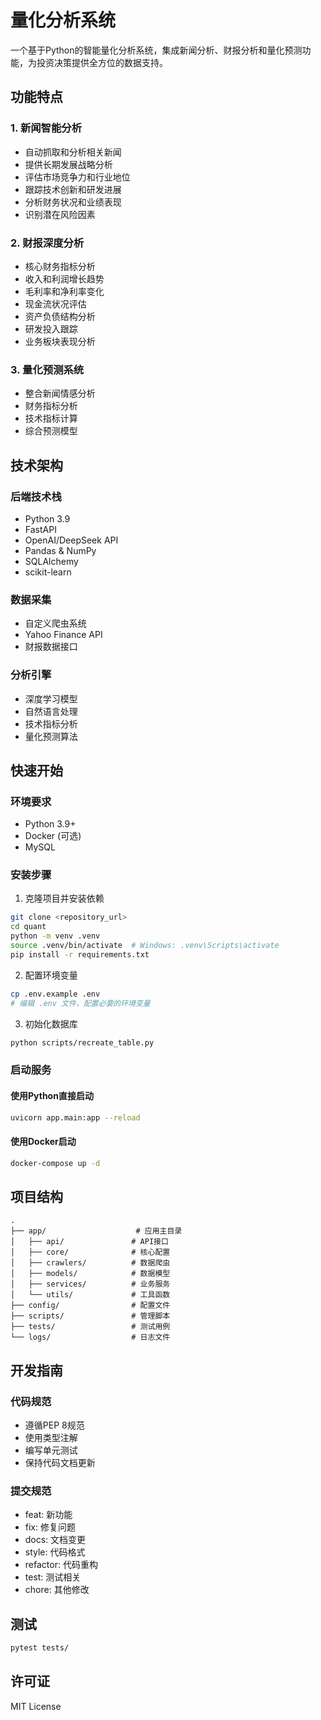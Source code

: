 # 量化分析系统

一个基于Python的智能量化分析系统，集成新闻分析、财报分析和量化预测功能，为投资决策提供全方位的数据支持。

## 功能特点

### 1. 新闻智能分析
- 自动抓取和分析相关新闻
- 提供长期发展战略分析
- 评估市场竞争力和行业地位
- 跟踪技术创新和研发进展
- 分析财务状况和业绩表现
- 识别潜在风险因素

### 2. 财报深度分析
- 核心财务指标分析
- 收入和利润增长趋势
- 毛利率和净利率变化
- 现金流状况评估
- 资产负债结构分析
- 研发投入跟踪
- 业务板块表现分析

### 3. 量化预测系统
- 整合新闻情感分析
- 财务指标分析
- 技术指标计算
- 综合预测模型

## 技术架构

### 后端技术栈
- Python 3.9
- FastAPI
- OpenAI/DeepSeek API
- Pandas & NumPy
- SQLAlchemy
- scikit-learn

### 数据采集
- 自定义爬虫系统
- Yahoo Finance API
- 财报数据接口

### 分析引擎
- 深度学习模型
- 自然语言处理
- 技术指标分析
- 量化预测算法

## 快速开始

### 环境要求
- Python 3.9+
- Docker (可选)
- MySQL

### 安装步骤

1. 克隆项目并安装依赖
```bash
git clone <repository_url>
cd quant
python -m venv .venv
source .venv/bin/activate  # Windows: .venv\Scripts\activate
pip install -r requirements.txt
```

2. 配置环境变量
```bash
cp .env.example .env
# 编辑 .env 文件，配置必要的环境变量
```

3. 初始化数据库
```bash
python scripts/recreate_table.py
```

### 启动服务

#### 使用Python直接启动
```bash
uvicorn app.main:app --reload
```

#### 使用Docker启动
```bash
docker-compose up -d
```

## 项目结构
```
.
├── app/                    # 应用主目录
│   ├── api/               # API接口
│   ├── core/              # 核心配置
│   ├── crawlers/          # 数据爬虫
│   ├── models/            # 数据模型
│   ├── services/          # 业务服务
│   └── utils/             # 工具函数
├── config/                # 配置文件
├── scripts/               # 管理脚本
├── tests/                 # 测试用例
└── logs/                  # 日志文件
```

## 开发指南

### 代码规范
- 遵循PEP 8规范
- 使用类型注解
- 编写单元测试
- 保持代码文档更新

### 提交规范
- feat: 新功能
- fix: 修复问题
- docs: 文档变更
- style: 代码格式
- refactor: 代码重构
- test: 测试相关
- chore: 其他修改

## 测试
```bash
pytest tests/
```

## 许可证

MIT License